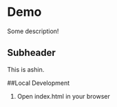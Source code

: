# Demo

Some description!

## Subheader

This is ashin.

##Local Development
1. Open index.html in your browser